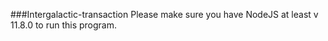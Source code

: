 ###Intergalactic-transaction
Please make sure you have NodeJS at least v 11.8.0 to run this program.
